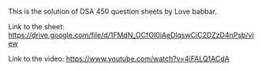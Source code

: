 This is the solution of DSA 450 question sheets by Love babbar.

Link to the sheet: https://drive.google.com/file/d/1FMdN_OCfOI0iAeDlqswCiC2DZzD4nPsb/view

Link to the video: https://www.youtube.com/watch?v=4iFALQ1ACdA